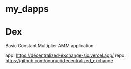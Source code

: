 # my_dapps

# Dex

Basic Constant Multiplier AMM application

app: https://decentralized-exchange-six.vercel.app/
repo: https://github.com/onuruci/decentralized_exchange
